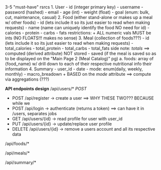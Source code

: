 3-5 "must-have" rsrcs
    1. User
        - id (integer primary key)
        - username
        - password (hashed)
        - email
        - age (int)
        - weight (float)
        - goal (enum: bulk, cut, maintenance, casual)
    2. Food (either stand-alone or makes up a meal w/ other foods)
        - id (lets include it so its just easier to read when making requests)
        - name (name can uniquely identify the food NO need for id)
        - calories
        - protein
        - carbs
        - fats
        restrictions:
            + ALL numeric vals MUST be ints (NO FLOATS!!! makes no sense)
    3. Meal (collection of foods???)
        - id (lets include it so its just easier to read when making requests)
        - total_calories
        - total_protein
        - total_carbs
        - total_fats
        side note: *totals* ==> computed (derived attribute) NOT stored
        - saved (if the meal is saved so as to be displayed on the "Main Page 2 (Meal Catalog)" pg)
        a. foods: array of {food_name} w/ drill down to each of their respective nutritional info
            their information
    4. Summary
        - user_id
        - date
        - mode: enum(daily, weekly, monthly)
        - macro_breadown
            + BASED on the *mode* attribute ==> compute via aggregations (???)

**API endpoints design**
/api/users/*
*POST*
- POST /api/register -> create a user                ==> WHY THESE TWO??? BECAUSE while we
- POST /api/login -> authenticate (returns a token)  ==> can have it in /users, separates jobs
- GET /api/users/{id} -> read profile for user with user_id
- PUT /api/users/{id} -> update/replace user profile
- DELETE /api/users/{id} -> remove a users account and all its respective data

/api/foods/*

/api/meals/*

/api/summary/*